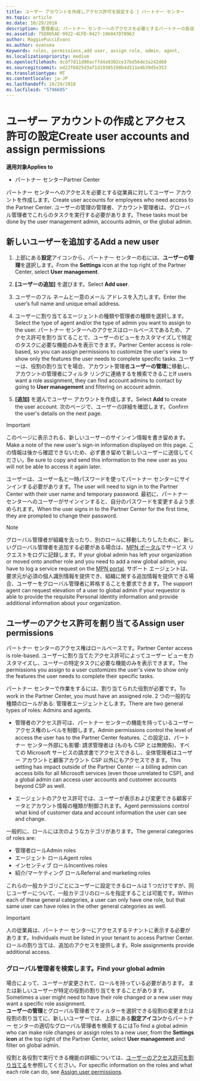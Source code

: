 ```yaml
---
title: ユーザー アカウントを作成しアクセス許可を設定する | パートナー センター
ms.topic: article
ms.date: 10/29/2018
description: 管理者は、パートナー センターへのアクセスを必要とするパートナーの各従業員に対してユーザー アカウントを作成します。
ms.assetid: 75D805AE-9922-4CFD-9427-196047D70963
author: MaggiePucciEvans
ms.author: evansma
Keywords: roles, permissions,add user, assign role, admin, agent,
ms.localizationpriority: medium
ms.openlocfilehash: dcdf7d11d90acffd4a9302ce37bd56de3a242d60
ms.sourcegitcommit: ed22f6825d3af1d19385198b4d511e4b39d5e353
ms.translationtype: MT
ms.contentlocale: ja-JP
ms.lasthandoff: 10/29/2018
ms.locfileid: "5796605"
---
```

# <a name="create-user-accounts-and-assign-permissions"></a><span data-ttu-id="6ece0-103">ユーザー アカウントの作成とアクセス許可の設定</span><span class="sxs-lookup"><span data-stu-id="6ece0-103">Create user accounts and assign permissions</span></span>

**<span data-ttu-id="6ece0-104">適用対象</span><span class="sxs-lookup"><span data-stu-id="6ece0-104">Applies to</span></span>**

-  <span data-ttu-id="6ece0-105">パートナー センター</span><span class="sxs-lookup"><span data-stu-id="6ece0-105">Partner Center</span></span>

<span data-ttu-id="6ece0-106">パートナー センターへのアクセスを必要とする従業員に対してユーザー アカウントを作成します。</span><span class="sxs-lookup"><span data-stu-id="6ece0-106">Create user accounts for employees who need access to the Partner Center.</span></span> <span data-ttu-id="6ece0-107">ユーザーの管理の管理者、アカウント管理者は、グローバル管理者でこれらのタスクを実行する必要があります。</span><span class="sxs-lookup"><span data-stu-id="6ece0-107">These tasks must be done by the user management admin, accounts admin, or the global admin.</span></span> 


## <a name="add-a-new-user"></a><span data-ttu-id="6ece0-108">新しいユーザーを追加する</span><span class="sxs-lookup"><span data-stu-id="6ece0-108">Add a new user</span></span>

1. <span data-ttu-id="6ece0-109">上部にある**設定**アイコンから、パートナー センターの右には、**ユーザーの管理**を選択します。</span><span class="sxs-lookup"><span data-stu-id="6ece0-109">From the **Settings** icon at the top right of the Partner Center, select **User management**.</span></span>

2.  <span data-ttu-id="6ece0-110">**[ユーザーの追加]** を選びます。</span><span class="sxs-lookup"><span data-stu-id="6ece0-110">Select **Add user**.</span></span>

3.  <span data-ttu-id="6ece0-111">ユーザーのフル ネームと一意のメール アドレスを入力します。</span><span class="sxs-lookup"><span data-stu-id="6ece0-111">Enter the user’s full name and unique email address.</span></span>

4.  <span data-ttu-id="6ece0-112">ユーザーに割り当てるエージェントの種類や管理者の種類を選択します。</span><span class="sxs-lookup"><span data-stu-id="6ece0-112">Select the type of agent and/or the type of admin you want to assign to the user.</span></span> <span data-ttu-id="6ece0-113">パートナー センターへのアクセスはロールベースであるため、アクセス許可を割り当てることで、ユーザーのビューをカスタマイズして特定のタスクに必要な機能のみを表示できます。</span><span class="sxs-lookup"><span data-stu-id="6ece0-113">Partner Center access is role-based, so you can assign permissions to customize the user's view to show only the features the user needs to complete specific tasks.</span></span>  <span data-ttu-id="6ece0-114">ユーザーは、役割の割り当てを場合、アカウント管理者**ユーザーの管理**に移動し、アカウントの管理者にフィルタ リングに連絡するを検索できること</span><span class="sxs-lookup"><span data-stu-id="6ece0-114">If users want a role assignment, they can find account admins to contact by going to **User management** and filtering on account admin.</span></span>

5.  <span data-ttu-id="6ece0-115">**[追加]** を選んでユーザー アカウントを作成します。</span><span class="sxs-lookup"><span data-stu-id="6ece0-115">Select **Add** to create the user account.</span></span> <span data-ttu-id="6ece0-116">次のページで、ユーザーの詳細を確認します。</span><span class="sxs-lookup"><span data-stu-id="6ece0-116">Confirm the user's details on the next page.</span></span>

> [!IMPORTANT]  
> <span data-ttu-id="6ece0-117">このページに表示される、新しいユーザーのサインイン情報を書き留めます。</span><span class="sxs-lookup"><span data-stu-id="6ece0-117">Make a note of the new user's sign-in information displayed on this page.</span></span> <span data-ttu-id="6ece0-118">この情報は後から確認できないため、必ず書き留めて新しいユーザーに送信してください。</span><span class="sxs-lookup"><span data-stu-id="6ece0-118">Be sure to copy and send this information to the new user as you will not be able to access it again later.</span></span> 

<span data-ttu-id="6ece0-119">ユーザーは、ユーザー名と一時パスワードを使ってパートナー センターにサインインする必要があります。</span><span class="sxs-lookup"><span data-stu-id="6ece0-119">The user will need to sign in to the Partner Center with their user name and temporary password.</span></span> <span data-ttu-id="6ece0-120">最初に、パートナー センターへのユーザーがサインインすると、自分のパスワードを変更するよう求められます。</span><span class="sxs-lookup"><span data-stu-id="6ece0-120">When the user signs in to the Partner Center for the first time, they are prompted to change their password.</span></span> 

> [!NOTE]  
>  <span data-ttu-id="6ece0-121">グローバル管理者が組織を去ったり、別のロールに移動したりしたために、新しいグローバル管理者を追加する必要がある場合は、[MPN ポータル](https://partner.microsoft.com/support)でサービス リクエストをログに記録します。</span><span class="sxs-lookup"><span data-stu-id="6ece0-121">If your global admin has left your organization or moved onto another role and you need to add a new global admin, you have to log a service request on the [MPN portal](https://partner.microsoft.com/support).</span></span> <span data-ttu-id="6ece0-122">サポート エージェントは、要求元が必須の個人識別情報を提供でき、組織に関する追加情報を提供できる場合、ユーザーをグローバル管理者に昇格することを要求できます。</span><span class="sxs-lookup"><span data-stu-id="6ece0-122">The support agent can request elevation of a user to global admin if your requestor is able to provide the requisite Personal identity information and provide additional information about your organization.</span></span>

## <a name="assign-user-permissions"></a><span data-ttu-id="6ece0-123">ユーザーのアクセス許可を割り当てる</span><span class="sxs-lookup"><span data-stu-id="6ece0-123">Assign user permissions</span></span>

<span data-ttu-id="6ece0-124">パートナー センターのアクセス権はロールベースです。</span><span class="sxs-lookup"><span data-stu-id="6ece0-124">Partner Center access is role-based.</span></span> <span data-ttu-id="6ece0-125">ユーザーに割り当てたアクセス許可によってユーザー ビューをカスタマイズし、ユーザーの特定タスクに必要な機能のみを表示できます。</span><span class="sxs-lookup"><span data-stu-id="6ece0-125">The permissions you assign to a user customizes the user's view to show only the features the user needs to complete their specific tasks.</span></span> 

<span data-ttu-id="6ece0-126">パートナー センターで作業をするには、割り当てられた役割が必要です。</span><span class="sxs-lookup"><span data-stu-id="6ece0-126">To work in the Partner Center, you must have an assigned role.</span></span>  <span data-ttu-id="6ece0-127">2 つの一般的な種類のロールがある: 管理者エージェントとします。</span><span class="sxs-lookup"><span data-stu-id="6ece0-127">There are two general types of roles: Admins and agents.</span></span>

- <span data-ttu-id="6ece0-128">管理者のアクセス許可は、パートナー センターの機能を持っているユーザー アクセス権のレベルを制御します。</span><span class="sxs-lookup"><span data-stu-id="6ece0-128">Admin permissions control the level of access the user has to the Partner Center features.</span></span> <span data-ttu-id="6ece0-129">この設定は、パートナー センター外部にも影響: 請求管理者は (ものも CSP とは無関係)、すべての Microsoft サービスの請求書でアクセスできるし、全体管理者はユーザー アカウントと顧客アカウント CSP 以外にもアクセスできます。</span><span class="sxs-lookup"><span data-stu-id="6ece0-129">This setting has impact outside of the Partner Center -- a billing admin can access bills for all Microsoft services (even those unrelated to CSP), and a global admin can access user accounts and customer accounts beyond CSP as well.</span></span>

- <span data-ttu-id="6ece0-130">エージェントのアクセス許可では、ユーザーが表示および変更できる顧客データとアカウント情報の種類が制御されます。</span><span class="sxs-lookup"><span data-stu-id="6ece0-130">Agent permissions control what kind of customer data and account information the user can see and change.</span></span>
    
<span data-ttu-id="6ece0-131">一般的に、ロールには次のようなカテゴリがあります。</span><span class="sxs-lookup"><span data-stu-id="6ece0-131">The general categories of roles are:</span></span> 
- <span data-ttu-id="6ece0-132">管理者ロール</span><span class="sxs-lookup"><span data-stu-id="6ece0-132">Admin roles</span></span>
- <span data-ttu-id="6ece0-133">エージェント ロール</span><span class="sxs-lookup"><span data-stu-id="6ece0-133">Agent roles</span></span>
- <span data-ttu-id="6ece0-134">インセンティブ ロール</span><span class="sxs-lookup"><span data-stu-id="6ece0-134">Incentives roles</span></span>
- <span data-ttu-id="6ece0-135">紹介/マーケティング ロール</span><span class="sxs-lookup"><span data-stu-id="6ece0-135">Referral and marketing roles</span></span>


<span data-ttu-id="6ece0-136">これらの一般カテゴリごとにユーザーに設定できるロールは 1 つだけですが、同じユーザーについて、一般カテゴリのロールを指定することは可能です。</span><span class="sxs-lookup"><span data-stu-id="6ece0-136">Within each of these general categories, a user can only have one role, but that same user can have roles in the other general categories as well.</span></span> 

>[!Important]
><span data-ttu-id="6ece0-137">人の従業員は、パートナー センターにアクセスするテナントに表示する必要があります。</span><span class="sxs-lookup"><span data-stu-id="6ece0-137">Individuals must be listed in your tenant to access Partner Center.</span></span> <span data-ttu-id="6ece0-138">ロールの割り当ては、追加のアクセスを提供します。</span><span class="sxs-lookup"><span data-stu-id="6ece0-138">Role assignments provide additional access.</span></span>


### <a name="find-your-global-admin"></a><span data-ttu-id="6ece0-139">グローバル管理者を検索します。</span><span class="sxs-lookup"><span data-stu-id="6ece0-139">Find your global admin</span></span>

<span data-ttu-id="6ece0-140">場合によって、ユーザーが変更されて、ロールを持っている必要があります。 または新しいユーザーが特定の役割の割り当てをすることがあります。</span><span class="sxs-lookup"><span data-stu-id="6ece0-140">Sometimes a user might need to have their role changed or a new user may want a specific role assignment.</span></span>  
<span data-ttu-id="6ece0-141">**ユーザーの管理**とグローバル管理者でフィルターを選択できる役割の変更または役割の割り当てに、新しいユーザーでは、上部にある**設定アイコン**からパートナー センターの適切なグローバル管理者を検索するには</span><span class="sxs-lookup"><span data-stu-id="6ece0-141">To find a global admin who can make role changes or assign roles to a new user, from the **Settings icon** at the top right of the Partner Center, select **User management** and filter on global admin.</span></span> 

<span data-ttu-id="6ece0-142">役割と各役割で実行できる機能の詳細については、[ユーザーのアクセス許可を割り当てる](permissions-overview.md)を参照してください。</span><span class="sxs-lookup"><span data-stu-id="6ece0-142">For specific information on the roles and what each role can do, see [Assign user permissions](permissions-overview.md).</span></span>





